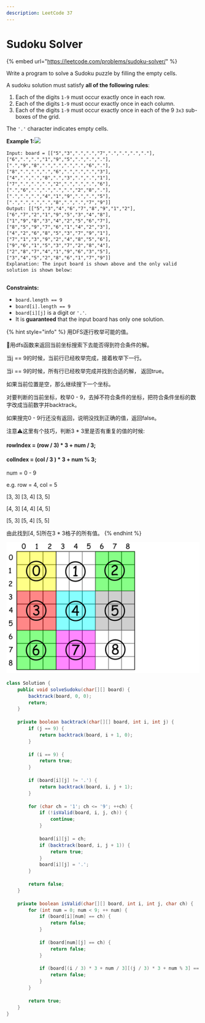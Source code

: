 ```yaml
---
description: LeetCode 37
---
```


# Sudoku Solver

{% embed url="https://leetcode.com/problems/sudoku-solver/" %}



Write a program to solve a Sudoku puzzle by filling the empty cells.

A sudoku solution must satisfy **all of the following rules**:

1. Each of the digits `1-9` must occur exactly once in each row.
2. Each of the digits `1-9` must occur exactly once in each column.
3. Each of the digits `1-9` must occur exactly once in each of the 9 `3x3` sub-boxes of the grid.

The `'.'` character indicates empty cells.

**Example 1:**![](https://upload.wikimedia.org/wikipedia/commons/thumb/f/ff/Sudoku-by-L2G-20050714.svg/250px-Sudoku-by-L2G-20050714.svg.png)

```
Input: board = [["5","3",".",".","7",".",".",".","."],["6",".",".","1","9","5",".",".","."],[".","9","8",".",".",".",".","6","."],["8",".",".",".","6",".",".",".","3"],["4",".",".","8",".","3",".",".","1"],["7",".",".",".","2",".",".",".","6"],[".","6",".",".",".",".","2","8","."],[".",".",".","4","1","9",".",".","5"],[".",".",".",".","8",".",".","7","9"]]
Output: [["5","3","4","6","7","8","9","1","2"],["6","7","2","1","9","5","3","4","8"],["1","9","8","3","4","2","5","6","7"],["8","5","9","7","6","1","4","2","3"],["4","2","6","8","5","3","7","9","1"],["7","1","3","9","2","4","8","5","6"],["9","6","1","5","3","7","2","8","4"],["2","8","7","4","1","9","6","3","5"],["3","4","5","2","8","6","1","7","9"]]
Explanation: The input board is shown above and the only valid solution is shown below:


```

**Constraints:**

* `board.length == 9`
* `board[i].length == 9`
* `board[i][j]` is a digit or `'.'`.
* It is **guaranteed** that the input board has only one solution.

{% hint style="info" %}
用DFS逐行枚举可能的值。

用dfs函数来返回当前坐标搜索下去能否得到符合条件的解。

当j == 9的时候，当前行已经枚举完成，接着枚举下一行。

当i == 9的时候，所有行已经枚举完成并找到合适的解， 返回true。

如果当前位置是空，那么继续搜下一个坐标。

对要判断的当前坐标，枚举0 - 9，去掉不符合条件的坐标，把符合条件坐标的数字改成当前数字并backtrack。

如果搜完0 - 9行还没有返回，说明没找到正确的值，返回false。

注意⚠️这里有个技巧，判断3 \* 3里是否有重复的值的时候:

#### rowIndex = (row / 3) \* 3 + num / 3;

#### colIndex = (col / 3 ) \* 3 + num % 3;

num = 0 - 9

e.g. row = 4, col = 5

\[3, 3] \[3, 4] \[3, 5]

\[4, 3] \[4, 4] \[4, 5]

\[5, 3] \[5, 4] \[5, 5]

由此找到\[4, 5]所在3 \* 3格子的所有值。
{% endhint %}

![](<../.gitbook/assets/image (22).png>)

```java
class Solution {
    public void solveSudoku(char[][] board) {
        backtrack(board, 0, 0);
        return;
    }
    
    private boolean backtrack(char[][] board, int i, int j) {
        if (j == 9) {
            return backtrack(board, i + 1, 0);
        }
        
        if (i == 9) {
            return true;
        }
        
        if (board[i][j] != '.') {
            return backtrack(board, i, j + 1);
        }
        
        for (char ch = '1'; ch <= '9'; ++ch) {
            if (!isValid(board, i, j, ch)) {
                continue;
            }
            
            board[i][j] = ch;
            if (backtrack(board, i, j + 1)) {
                return true;
            }
            board[i][j] = '.';
        }
        
        return false;
    }
    
    private boolean isValid(char[][] board, int i, int j, char ch) {
        for (int num = 0; num < 9; ++ num) {
            if (board[i][num] == ch) {
                return false;
            }
            
            if (board[num][j] == ch) {
                return false;
            }
            
            if (board[(i / 3) * 3 + num / 3][(j / 3) * 3 + num % 3] == ch) {
                return false;
            }
        }
        
        return true;
    }
}
```
